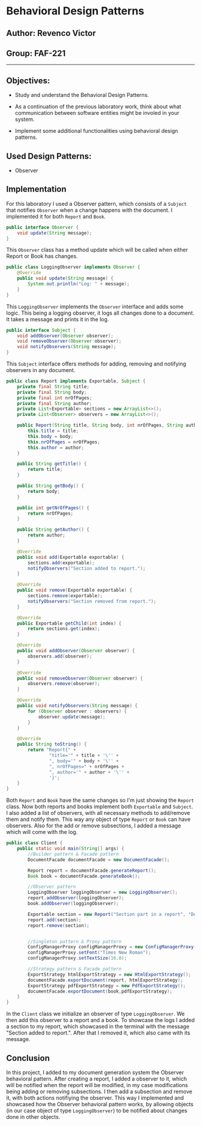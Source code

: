 # Behavioral Design Patterns


## Author: Revenco Victor
## Group: FAF-221

----

## Objectives:

* Study and understand the Behavioral Design Patterns.

* As a continuation of the previous laboratory work, think about what communication between software entities might be involed in your system.

* Implement some additional functionalities using behavioral design patterns.


## Used Design Patterns:

* Observer

## Implementation

For this laboratory I used a Observer pattern, which consists of a `Subject` that notifies `Observer` when a change happens
with the document. I implemented it for both `Report` and `Book`.

```Java
public interface Observer {
    void update(String message);
}
```
This `Observer` class has a method update which will be called when either Report or Book has changes.

```Java
public class LoggingObserver implements Observer {
    @Override
    public void update(String message) {
        System.out.println("Log: " + message);
    }
}
```
This `LoggingObserver` implements the `Observer` interface and adds some logic. This being a logging observer, it logs all 
changes done to a document. It takes a message and prints it in the log.
```Java
public interface Subject {
    void addObserver(Observer observer);
    void removeObserver(Observer observer);
    void notifyObservers(String message);
}
```
This `Subject` interface offers methods for adding, removing and notifying observers in any document.
```Java
public class Report implements Exportable, Subject {
    private final String title;
    private final String body;
    private final int nrOfPages;
    private final String author;
    private List<Exportable> sections = new ArrayList<>();
    private List<Observer> observers = new ArrayList<>();

    public Report(String title, String body, int nrOfPages, String author) {
        this.title = title;
        this.body = body;
        this.nrOfPages = nrOfPages;
        this.author = author;
    }

    public String getTitle() {
        return title;
    }

    public String getBody() {
        return body;
    }

    public int getNrOfPages() {
        return nrOfPages;
    }

    public String getAuthor() {
        return author;
    }

    @Override
    public void add(Exportable exportable) {
        sections.add(exportable);
        notifyObservers("Section added to report.");
    }

    @Override
    public void remove(Exportable exportable) {
        sections.remove(exportable);
        notifyObservers("Section removed from report.");
    }

    @Override
    public Exportable getChild(int index) {
        return sections.get(index);
    }

    @Override
    public void addObserver(Observer observer) {
        observers.add(observer);
    }

    @Override
    public void removeObserver(Observer observer) {
        observers.remove(observer);
    }

    @Override
    public void notifyObservers(String message) {
        for (Observer observer : observers) {
            observer.update(message);
        }
    }

    @Override
    public String toString() {
        return "Report{" +
                "title='" + title + '\'' +
                ", body='" + body + '\'' +
                ", nrOfPages=" + nrOfPages +
                ", author='" + author + '\'' +
                '}';
    }
}
```
Both `Report` and `Book` have the same changes so I'm just showing the `Report` class. Now both reports and books implement
both `Exportable` and `Subject`. I also added a list of observers, with all necessary methods to add/remove them and notify
them. This way any object of type `Report` or `Book` can have observers. Also for the add or remove subsections, I added 
a message which will come with the log.
```Java
public class Client {
    public static void main(String[] args) {
        //Builder pattern & Facade pattern
        DocumentFacade documentFacade = new DocumentFacade();

        Report report = documentFacade.generateReport();
        Book book = documentFacade.generateBook();

        //Observer pattern
        LoggingObserver loggingObserver = new LoggingObserver();
        report.addObserver(loggingObserver);
        book.addObserver(loggingObserver);

        Exportable section = new Report("Section part in a report", "Details of section", 2, "John Doe");
        report.add(section);
        report.remove(section);


        //Singleton pattern & Proxy pattern
        ConfigManagerProxy configManagerProxy = new ConfigManagerProxy();
        configManagerProxy.setFont("Times New Roman");
        configManagerProxy.setTextSize(16.0);

        //Strategy pattern & Facade pattern
        ExportStrategy htmlExportStrategy = new HtmlExportStrategy();
        documentFacade.exportDocument(report, htmlExportStrategy);
        ExportStrategy pdfExportStrategy = new PdfExportStrategy();
        documentFacade.exportDocument(book,pdfExportStrategy);
    }
}
```
In the `Client` class we initialize an observer of type `LoggingObserver`. We then add this observer to a report and a book.
To showcase the logs I added a section to my report, which showcased in the terminal with the message "Section added to report.".
After that I removed it, which also came with its message.

## Conclusion
In this project, I added to my document generation system the Observer behavioral pattern. After creating a report, I added
a observer to it, which will be notified when the report will be modified, in my case modifications being adding or removing subsections.
I then add a subsection and remove it, with both actions notifiying the observer. This way I implemented and showcased how
the Observer behavioral pattern works, by allowing objects (in our case object of type `LoggingObserver`) to be notified
about changes done in other objects.